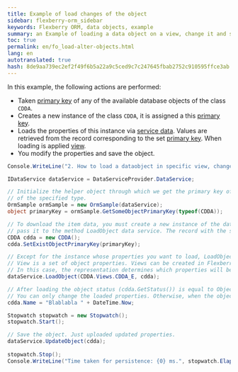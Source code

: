 ```yaml
--- 
title: Example of load changes of the object 
sidebar: flexberry-orm_sidebar 
keywords: Flexberry ORM, data objects, example 
summary: an Example of loading a data object on a view, change it and save 
toc: true 
permalink: en/fo_load-alter-objects.html 
lang: en 
autotranslated: true 
hash: 8de9aa739ec2ef2f49f6b5a22a9c5ced9c7c247645fbab2752c910595ffce3ab 
--- 
```


In this example, the following actions are performed: 

* Taken [primary key](fo_primary-keys-objects.html) of any of the available database objects of the class `CDDA`. 
* Creates a new instance of the class `CDDA`, it is assigned a this [primary key](fo_primary-keys-objects.html). 
* Loads the properties of this instance via [service data](fo_data-service.html). Values are retrieved from the record corresponding to the set [primary key](fo_primary-keys-objects.html). 
When loading is applied [view](fd_view-definition.html). 
* You modify the properties and save the object. 

```csharp
Console.WriteLine("2. How to load a dataobject in specific view, change it\'s property, then persist. Object loading status and state.");

IDataService dataService = DataServiceProvider.DataService;

// Initialize the helper object through which we get the primary key of an arbitrary object 
// of the specified type. 
OrmSample ormSample = new OrmSample(dataService);
object primaryKey = ormSample.GetSomeObjectPrimaryKey(typeof(CDDA));

// To download the item data, you must create a new instance of the data object to assign the existing primary key, and then 
// pass it to the method LoadObject data service. The record with the same primary key must exist in the database. 
CDDA cdda = new CDDA();
cdda.SetExistObjectPrimaryKey(primaryKey);

// Except for the instance whose properties you want to load, LoadObject method peredaetsa performance. 
// View is a set of object properties. Views can be created in Flexberry or attribute of the ViewAttribute. 
// In this case, the representation determines which properties will be loaded. 
dataService.LoadObject(CDDA.Views.CDDA_E, cdda);

// After loading the object status (cdda.GetStatus()) is equal to ObjectStatus.UnAltered. After calling the next line it changes to ObjectStatus.Altered. 
// You can only change the loaded properties. Otherwise, when the object is saved will receive an error. 
cdda.Name = "Blablabla " + DateTime.Now;

Stopwatch stopwatch = new Stopwatch();
stopwatch.Start();

// Save the object. Just uploaded updated properties. 
dataService.UpdateObject(cdda);
            
stopwatch.Stop();
Console.WriteLine("Time taken for persistence: {0} ms.", stopwatch.ElapsedMilliseconds);
``` 




